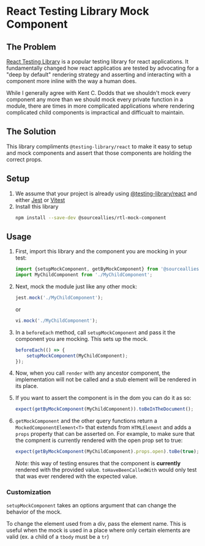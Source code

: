 # React Testing Library Mock Component

## The Problem

[React Testing Library](https://testing-library.com/docs/react-testing-library/intro/) is a popular testing library for react applications. It fundamentally changed how react applicatios are tested by advocating for a "deep by default" rendering strategy and asserting and interacting with a component more inline with the way a human does.

While I generally agree with Kent C. Dodds that we shouldn't mock every component any more than we should mock every private function in a module, there are times in more complicated applications where rendering complicated child components is impractical and difficualt to maintain.

## The Solution

This library compliments `@testing-library/react` to make it easy to setup and mock components and assert that those components are holding the correct props.

## Setup

1. We assume that your project is already using [@testing-library/react](https://testing-library.com/docs/react-testing-library/intro/) and either [Jest](https://jestjs.io) or [Vitest](https://vitest.dev)
2. Install this library
    ```bash
    npm install --save-dev @sourceallies/rtl-mock-component
    ```

## Usage

1. First, import this library and the component you are mocking in your test:
    ```Typescript
    import {setupMockComponent, getByMockComponent} from '@sourceallies/rtl-mock-component';
    import MyChildComponent from './MyChildComponent';
    ```
2. Next, mock the module just like any other mock:
    ```Typescript
    jest.mock('./MyChildComponent');
    ```
    or
    ```Typescript
    vi.mock('./MyChildComponent');
    ```
3. In a `beforeEach` method, call `setupMockComponent` and pass it the component you are mocking. This sets up the mock.
    ```Typescript
    beforeEach(() => {
        setupMockComponent(MyChildComponent);
    });
    ```
4. Now, when you call `render` with any ancestor component, the implementation will not be called and a stub element will be rendered in its place.
5. If you want to assert the component is in the dom you can do it as so:
    ```Typescript
    expect(getByMockComponent(MyChildComponent)).toBeInTheDocument();
    ```
6. `getMockComponent` and the other query functions return a `MockedComponentElement<T>` that extends from `HTMLElement` and adds a `props` property that can be asserted on. For example, to make sure that the compnent is currently rendered with the open prop set to true:
    ```Typescript
    expect(getByMockComponent(MyChildComponent).props.open).toBe(true);
    ```

    *Note:* this way of testing ensures that the component is **currently** rendered with the provided value. `toHaveBeenCalledWith` would only test that was ever rendered with the expected value.

### Customization

`setupMockComponent` takes an options argument that can change the behavior of the mock.

To change the element used from a div, pass the element name. This is useful when the mock is used in a place where only certain elements are valid (ex. a child of a `tbody` must be a `tr`)
